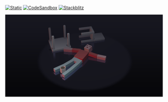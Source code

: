 [![Static](https://img.shields.io/badge/demo-%23646CFF.svg?logo=html5&logoColor=white)](https://pmndrs.github.io/examples/ragdoll-physics)
[![CodeSandbox](https://img.shields.io/badge/codesandbox-040404?logo=codesandbox&logoColor=DBDBDB)](https://codesandbox.io/s/github/pmndrs/examples/tree/main/demos/ragdoll-physics)
[![Stackblitz](https://img.shields.io/badge/stackblitz-fff?logo=Stackblitz&logoColor=1389FD)](https://stackblitz.com/github/pmndrs/examples/tree/main/demos/ragdoll-physics)

![](thumbnail.png)
